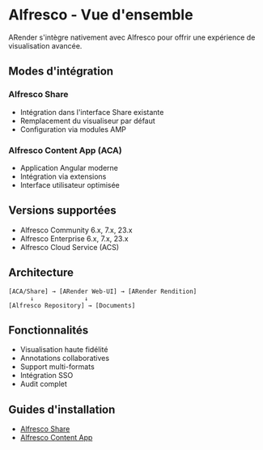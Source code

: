 # Alfresco - Vue d'ensemble

ARender s'intègre nativement avec Alfresco pour offrir une expérience de visualisation avancée.

## Modes d'intégration

### Alfresco Share
- Intégration dans l'interface Share existante
- Remplacement du visualiseur par défaut
- Configuration via modules AMP

### Alfresco Content App (ACA)
- Application Angular moderne
- Intégration via extensions
- Interface utilisateur optimisée

## Versions supportées

- Alfresco Community 6.x, 7.x, 23.x
- Alfresco Enterprise 6.x, 7.x, 23.x
- Alfresco Cloud Service (ACS)

## Architecture

```
[ACA/Share] → [ARender Web-UI] → [ARender Rendition] 
      ↓              ↓
[Alfresco Repository] → [Documents]
```

## Fonctionnalités

- Visualisation haute fidélité
- Annotations collaboratives
- Support multi-formats
- Intégration SSO
- Audit complet

## Guides d'installation

- [Alfresco Share](./in-share.md)
- [Alfresco Content App](./aca/)